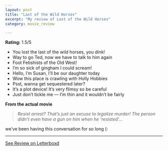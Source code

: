 ```yaml
---
layout: post
title: "Last of the Wild Horses"
excerpt: "My review of Last of the Wild Horses"
category: movie_review

---
```


**Rating:** 1.5/5

* You lost the last of the wild horses, you dink!
* Way to go Ted, now we have to talk to him again
* Foot Fetishists of the Old West!
* I’m so sick of gingham I could scream!
* Hello, I’m Susan, I’ll be our daughter today
* Wow this place is crawling with Holly Hobbies
* Psst, wanna get sequestered later?
* It’s a plot device! It’s very flimsy so be careful
* Just don’t tickle me — I’m thin and it wouldn’t be fairly

<b>From the actual movie</b>

<blockquote><i>Resist arrest? That’s just an excuse to legalize murder! The person didn’t even have a gun on him when he ‘resisted’…</i></blockquote>we’ve been having this conversation for so long (:

<hr>

[See Review on Letterboxd](https://boxd.it/4t65Cf)
